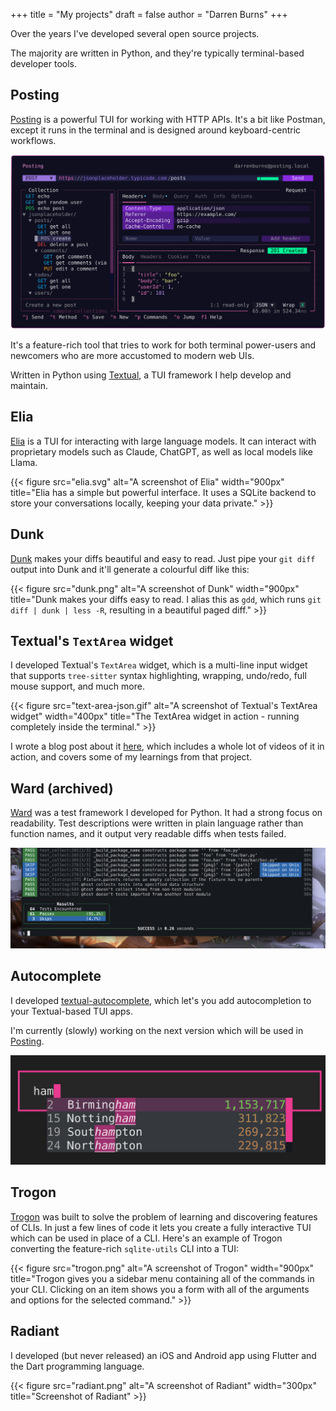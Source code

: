 +++
title = "My projects"
draft = false
author = "Darren Burns"
+++

Over the years I've developed several open source projects.

The majority are written in Python, and they're typically terminal-based developer tools.

## Posting

[Posting](https://posting.sh) is a powerful TUI for working with HTTP APIs.
It's a bit like Postman, except it runs in the terminal and is designed around keyboard-centric workflows.

![A screenshot of Posting](./home-image-ad-15aug24.svg)

It's a feature-rich tool that tries to work for both terminal power-users and newcomers who are more accustomed to modern web UIs.

Written in Python using [Textual](https://textual.textualize.io/), a TUI framework I help develop and maintain.

## Elia

[Elia](https://github.com/darrenburns/elia) is a TUI for interacting with large language models.
It can interact with proprietary models such as Claude, ChatGPT, as well as local models like Llama.

{{< figure src="elia.svg" alt="A screenshot of Elia" width="900px" title="Elia has a simple but powerful interface. It uses a SQLite backend to store your conversations locally, keeping your data private." >}}

## Dunk

[Dunk](https://github.com/darrenburns/dunk) makes your diffs beautiful and easy to read.
Just pipe your `git diff` output into Dunk and it'll generate a colourful diff like this:

{{< figure src="dunk.png" alt="A screenshot of Dunk" width="900px" title="Dunk makes your diffs easy to read. I alias this as `gdd`, which runs `git diff | dunk | less -R`, resulting in a beautiful paged diff." >}}

## Textual's `TextArea` widget

I developed Textual's `TextArea` widget, which is a multi-line input widget that supports `tree-sitter` syntax highlighting, wrapping, undo/redo, full mouse support, and much more.


{{< figure src="text-area-json.gif" alt="A screenshot of Textual's TextArea widget" width="400px" title="The TextArea widget in action - running completely inside the terminal." >}}

I wrote a blog post about it [here](https://textual.textualize.io/blog/2023/09/18/things-i-learned-while-building-textuals-textarea/), which includes a whole lot of videos of it in action, and covers some of my learnings from that project.

## Ward (archived)

[Ward](https://github.com/darrenburns/ward) was a test framework I developed for Python.
It had a strong focus on readability.
Test descriptions were written in plain language rather than function names,
and it output very readable diffs when tests failed.

![A screenshot of Ward](./ward.png)

## Autocomplete

I developed [textual-autocomplete](https://github.com/darrenburns/textual-autocomplete), which let's you add autocompletion to your Textual-based TUI apps.

I'm currently (slowly) working on the next version which will be used in [Posting](https://posting.sh).

![A screenshot of ](./textual-autocomplete.png)

## Trogon

[Trogon](https://github.com/Textualize/trogon) was built to solve the problem of learning and discovering features of CLIs.
In just a few lines of code it lets you create a fully interactive TUI which can be used in place of a CLI.
Here's an example of Trogon converting the feature-rich `sqlite-utils` CLI into a TUI:

{{< figure src="trogon.png" alt="A screenshot of Trogon" width="900px" title="Trogon gives you a sidebar menu containing all of the commands in your CLI. Clicking on an item shows you a form with all of the arguments and options for the selected command." >}}

## Radiant

I developed (but never released) an iOS and Android app using Flutter and the Dart programming language.

{{< figure src="radiant.png" alt="A screenshot of Radiant" width="300px" title="Screenshot of Radiant" >}}

